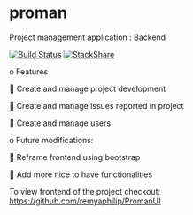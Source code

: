 # proman 

Project management application : Backend

[![Build Status](https://travis-ci.org/remyaphilip/requirementtracker.svg?branch=master)](https://travis-ci.org/remyaphilip/requirementtracker)
[![StackShare](https://img.shields.io/badge/tech-stack-0690fa.svg?style=flat)](https://stackshare.io/remyaphilip/backend)

o	Features

	Create and manage project development

	Create and manage issues reported in project

	Create and manage users

o	Future modifications:

	Reframe frontend using bootstrap

	Add more nice to have functionalities

To view frontend of the project checkout: https://github.com/remyaphilip/PromanUI

